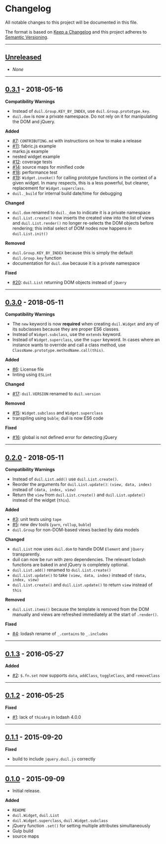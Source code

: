 # Changelog
All notable changes to this project will be documented in this file.

The format is based on [Keep a Changelog] and this project adheres to [Semantic Versioning].

[Keep a Changelog]: http://keepachangelog.com/en/1.0.0/
[Semantic Versioning]: http://semver.org/spec/v2.0.0.html

---
[Unreleased]: https://github.com/metaist/duil.js/compare/0.3.1...HEAD
## [Unreleased]
- _None_

---
[#7]: https://github.com/metaist/duil.js/issues/7
[#11]: https://github.com/metaist/duil.js/issues/11
[#13]: https://github.com/metaist/duil.js/issues/13
[#14]: https://github.com/metaist/duil.js/issues/14
[#12]: https://github.com/metaist/duil.js/issues/12
[#18]: https://github.com/metaist/duil.js/issues/18
[#19]: https://github.com/metaist/duil.js/issues/19
[#20]: https://github.com/metaist/duil.js/issues/20
[0.3.1]: https://github.com/metaist/duil.js/compare/0.3.0...0.3.1
## [0.3.1] - 2018-05-16
**Compatibility Warnings**
- Instead of `duil.Group.KEY_BY_INDEX`, use `duil.Group.prototype.key`.
- `duil.dom` is now a private namespace. Do not rely on it for manipulating the DOM and jQuery.

**Added**
- [#7]: `CONTRIBUTING.md` with instructions on how to make a release
- [#11]: fabric.js example
- marko.js example
- nested widget example
- [#12]: coverage tests
- [#14]: source maps for minified code
- [#18]: performance test
- [#19]: `Widget.invoke()` for calling prototype functions in the context of a given widget. In many respects, this is a less powerful, but cleaner, replacement for `Widget.superclass`.
- `duil._build` for internal build date/time for debugging

**Changed**
- `duil.dom` renamed to `duil._dom` to indicate it is a private namespace
- `duil.List.create()` now inserts the created view into the list of views and `duil.List.render()` no longer re-selects the DOM objects before rendering; this initial select of DOM nodes now happens in `duil.List.init()`

**Removed**
- `duil.Group.KEY_BY_INDEX` because this is simply the default `duil.Group.key` function
- documentation for `duil.dom` because it is a private namespace

**Fixed**
- [#20]: `duil.List` returning DOM objects instead of `jQuery`

---
[#6]: https://github.com/metaist/duil.js/issues/6
[#15]: https://github.com/metaist/duil.js/issues/15
[#16]: https://github.com/metaist/duil.js/issues/16
[#17]: https://github.com/metaist/duil.js/issues/17
[0.3.0]: https://github.com/metaist/duil.js/compare/0.2.0...0.3.0
## [0.3.0] - 2018-05-11
**Compatibility Warnings**
- The `new` keyword is now **required** when creating `duil.Widget` and any of its subclasses because they are proper ES6 classes.
- Instead of `Widget.subclass`, use the `extends` keyword.
- Instead of `Widget.superclass`, use the `super` keyword. In cases where an instance wants to override and call a class method, use `ClassName.prototype.methodName.call(this)`.

**Added**
- [#6]: License file
- linting using `ESLint`

**Changed**
- [#17]: `duil.VERSION` renamed to `duil.version`

**Removed**
- [#15]: `Widget.subclass` and `Widget.superclass`
- transpiling using `buble`; duil is now ES6 code

**Fixed**
- [#16]: global is not defined error for detecting jQuery

---
[#3]: https://github.com/metaist/duil.js/issues/3
[#4]: https://github.com/metaist/duil.js/issues/4
[#5]: https://github.com/metaist/duil.js/issues/5
[0.2.0]: https://github.com/metaist/duil.js/compare/0.1.3...0.2.0
## [0.2.0] - 2018-05-11
**Compatibility Warnings**
- Instead of `duil.List.add()` use `duil.List.create()`.
- Reorder the arguments for `duil.List.update()`: `(view, data, index)` instead of `(data, index, view)`
- Return the `view` from `duil.List.create()` and `duil.List.update()` instead of the widget (`this`).

**Added**
- [#3]: unit tests using `tape`
- [#5]: new dev tools (`yarn`, `rollup`, `buble`)
- `duil.Group` for non-DOM-based views backed by data models

**Changed**
- `duil.List` now uses `duil.dom` to handle DOM `Element` and `jQuery` transparently.
- duil can now be run with zero dependencies. The relevant lodash functions are baked in and jQuery is completely optional.
- `duil.List.add()` renamed to `duil.List.create()`
- `duil.List.update()` to take `(view, data, index)` instead of `(data, index, view)`
- `duil.List.create()` and `duil.List.update()` to return `view` instead of `this`

**Removed**
- `duil.List.items()` because the template is removed from the DOM manually and views are refreshed immediately at the start of `.render()`.

**Fixed**
- [#4]: lodash rename of `_.contains` to `_.includes`

---
[#2]: https://github.com/metaist/duil.js/issues/2
[0.1.3]: https://github.com/metaist/duil.js/compare/0.1.2...0.1.3
## [0.1.3] - 2016-05-27
**Added**
- [#2]: `$.fn.set` now supports `data`, `addClass`, `toggleClass`, and `removeClass`

---
[#1]: https://github.com/metaist/duil.js/issues/1
[0.1.2]: https://github.com/metaist/duil.js/compare/0.1.1...0.1.2
## [0.1.2] - 2016-05-25
**Fixed**
- [#1]: lack of `thisArg` in lodash 4.0.0

---
[0.1.1]: https://github.com/metaist/duil.js/compare/0.1.0...0.1.1
## [0.1.1] - 2015-09-20
**Fixed**
- build to include `jquery.duil.js` correctly

---
[0.1.0]: https://github.com/metaist/duil.js/tree/0.1.0
## [0.1.0] - 2015-09-09
- Initial release.

**Added**
- `README`
- `duil.Widget`, `duil.List`
- `duil.Widget.superclass`, `duil.Widget.subclass`
- jQuery function `.set()` for setting multiple attributes simultaneously
- Gulp build
- source maps
